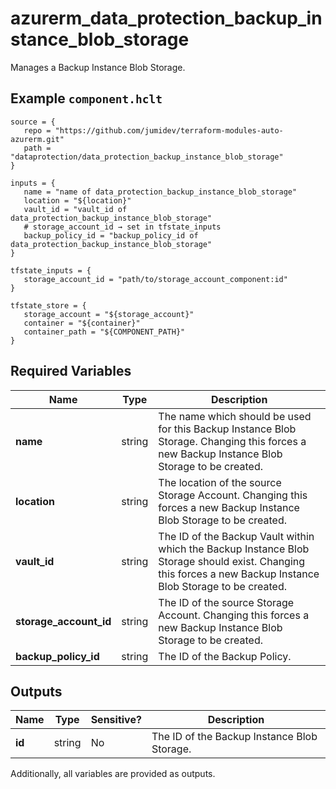 # azurerm_data_protection_backup_instance_blob_storage

Manages a Backup Instance Blob Storage.

## Example `component.hclt`

```hcl
source = {
   repo = "https://github.com/jumidev/terraform-modules-auto-azurerm.git"   
   path = "dataprotection/data_protection_backup_instance_blob_storage"   
}

inputs = {
   name = "name of data_protection_backup_instance_blob_storage"   
   location = "${location}"   
   vault_id = "vault_id of data_protection_backup_instance_blob_storage"   
   # storage_account_id → set in tfstate_inputs
   backup_policy_id = "backup_policy_id of data_protection_backup_instance_blob_storage"   
}

tfstate_inputs = {
   storage_account_id = "path/to/storage_account_component:id"   
}

tfstate_store = {
   storage_account = "${storage_account}"   
   container = "${container}"   
   container_path = "${COMPONENT_PATH}"   
}

```

## Required Variables

| Name | Type |  Description |
| ---- | --------- |  ----------- |
| **name** | string |  The name which should be used for this Backup Instance Blob Storage. Changing this forces a new Backup Instance Blob Storage to be created. | 
| **location** | string |  The location of the source Storage Account. Changing this forces a new Backup Instance Blob Storage to be created. | 
| **vault_id** | string |  The ID of the Backup Vault within which the Backup Instance Blob Storage should exist. Changing this forces a new Backup Instance Blob Storage to be created. | 
| **storage_account_id** | string |  The ID of the source Storage Account. Changing this forces a new Backup Instance Blob Storage to be created. | 
| **backup_policy_id** | string |  The ID of the Backup Policy. | 



## Outputs

| Name | Type | Sensitive? | Description |
| ---- | ---- | --------- | --------- |
| **id** | string | No  | The ID of the Backup Instance Blob Storage. | 

Additionally, all variables are provided as outputs.
